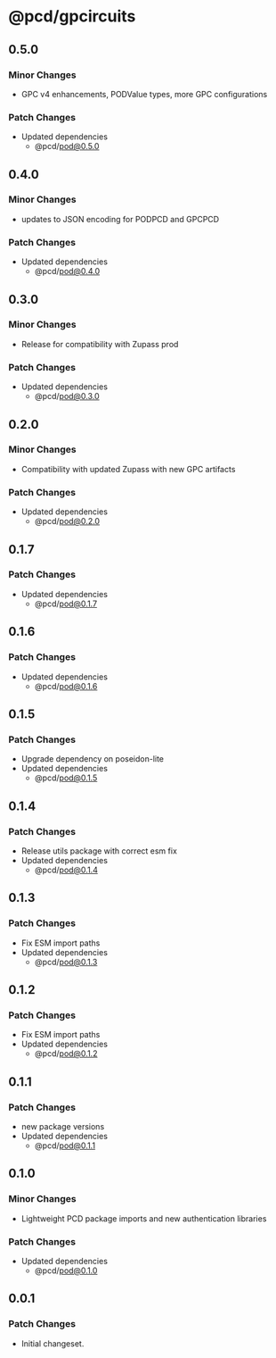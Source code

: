 # @pcd/gpcircuits

## 0.5.0

### Minor Changes

- GPC v4 enhancements, PODValue types, more GPC configurations

### Patch Changes

- Updated dependencies
  - @pcd/pod@0.5.0

## 0.4.0

### Minor Changes

- updates to JSON encoding for PODPCD and GPCPCD

### Patch Changes

- Updated dependencies
  - @pcd/pod@0.4.0

## 0.3.0

### Minor Changes

- Release for compatibility with Zupass prod

### Patch Changes

- Updated dependencies
  - @pcd/pod@0.3.0

## 0.2.0

### Minor Changes

- Compatibility with updated Zupass with new GPC artifacts

### Patch Changes

- Updated dependencies
  - @pcd/pod@0.2.0

## 0.1.7

### Patch Changes

- Updated dependencies
  - @pcd/pod@0.1.7

## 0.1.6

### Patch Changes

- Updated dependencies
  - @pcd/pod@0.1.6

## 0.1.5

### Patch Changes

- Upgrade dependency on poseidon-lite
- Updated dependencies
  - @pcd/pod@0.1.5

## 0.1.4

### Patch Changes

- Release utils package with correct esm fix
- Updated dependencies
  - @pcd/pod@0.1.4

## 0.1.3

### Patch Changes

- Fix ESM import paths
- Updated dependencies
  - @pcd/pod@0.1.3

## 0.1.2

### Patch Changes

- Fix ESM import paths
- Updated dependencies
  - @pcd/pod@0.1.2

## 0.1.1

### Patch Changes

- new package versions
- Updated dependencies
  - @pcd/pod@0.1.1

## 0.1.0

### Minor Changes

- Lightweight PCD package imports and new authentication libraries

### Patch Changes

- Updated dependencies
  - @pcd/pod@0.1.0

## 0.0.1

### Patch Changes

- Initial changeset.
